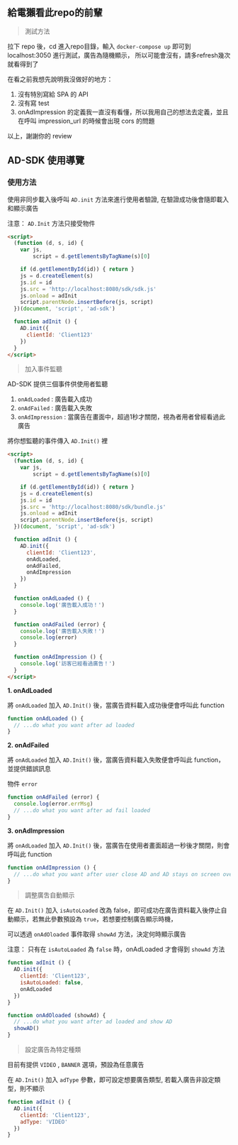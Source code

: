 ## 給電獺看此repo的前輩
> 測試方法

拉下 repo 後，cd 進入repo目錄，輸入 `docker-compose up` 即可到 localhost:3050 進行測試，廣告為隨機顯示，
所以可能會沒有，請多refresh幾次就看得到了

在看之前我想先說明我沒做好的地方：

  1. 沒有特別寫給 SPA 的 API
  2. 沒有寫 test
  2. onAdImpression 的定義我一直沒有看懂，所以我用自己的想法去定義，並且在呼叫 impression_url 的時候會出現 cors 的問題

以上，謝謝你的 review

## AD-SDK 使用導覽

### 使用方法

使用非同步載入後呼叫 `AD.init` 方法來進行使用者驗證, 在驗證成功後會隨即載入和顯示廣告

注意： `AD.Init` 方法只接受物件

```html
<script> 
  (function (d, s, id) {
    var js, 
        script = d.getElementsByTagName(s)[0]

    if (d.getElementById(id)) { return }
    js = d.createElement(s)
    js.id = id
    js.src = 'http://localhost:8080/sdk/sdk.js'
    js.onload = adInit
    script.parentNode.insertBefore(js, script)
  })(document, 'script', 'ad-sdk')

  function adInit () {
    AD.init({
      clientId: 'Client123'
    })
  }
</script>
```

> 加入事件監聽

AD-SDK 提供三個事件供使用者監聽

1. `onAdLoaded` : 廣告載入成功 
2. `onAdFailed` : 廣告載入失敗
3. `onAdImpression` : 當廣告在畫面中，超過1秒才關閉，視為者用者曾經看過此廣告

將你想監聽的事件傳入 `AD.Init()` 裡
```html
<script> 
  (function (d, s, id) {
    var js, 
        script = d.getElementsByTagName(s)[0]

    if (d.getElementById(id)) { return }
    js = d.createElement(s)
    js.id = id
    js.src = 'http://localhost:8080/sdk/bundle.js'
    js.onload = adInit
    script.parentNode.insertBefore(js, script)
  })(document, 'script', 'ad-sdk')

  function adInit () {
    AD.init({
      clientId: 'Client123',
      onAdLoaded,
      onAdFailed,
      onAdImpression
    })
  }

  function onAdLoaded () {
    console.log('廣告載入成功！')
  }

  function onAdFailed (error) {
    console.log('廣告載入失敗！')
    console.log(error)
  }

  function onAdImpression () {
    console.log('訪客已經看過廣告！')
  }
</script>
```

**1. onAdLoaded**

將 `onAdLoaded` 加入 `AD.Init()` 後，當廣告資料載入成功後便會呼叫此 function

```js
function onAdLoaded () {
  // ...do what you want after ad loaded 
}
```

**2. onAdFailed**

將 `onAdLoaded` 加入 `AD.Init()` 後，當廣告資料載入失敗便會呼叫此 function，並提供錯誤訊息

物件 `error`

```js
function onAdFailed (error) {
  console.log(error.errMsg)
  // ...do what you want after ad fail loaded
}
```
**3. onAdImpression**

將 `onAdLoaded` 加入 `AD.Init()` 後，當廣告在使用者畫面超過一秒後才關閉，則會呼叫此 function

```js
function onAdImpression () {
  // ...do what you want after user close AD and AD stays on screen over 1 second
}
```

> 調整廣吿自動顯示

在 `AD.Init()`  加入 `isAutoLoaded` 改為 false，即可成功在廣告資料載入後停止自動顯示，若無此參數預設為 `true`，若想要控制廣告顯示時機，

可以透過 `onAdOloaded` 事件取得 `showAd` 方法，決定何時顯示廣告

注意： 只有在 `isAutoLoaded` 為 `false` 時，onAdLoaded 才會得到 `showAd` 方法

```js
function adInit () {
  AD.init({
    clientId: 'Client123',
    isAutoLoaded: false,
    onAdLoaded
  })
}

function onAdOloaded (showAd) {
  // ...do what you want after ad loaded and show AD
  showAD()
}
```

> 設定廣告為特定種類

目前有提供 `VIDEO` , `BANNER` 選項，預設為任意廣告

在 `AD.Init()`  加入 `adType` 參數，即可設定想要廣告類型, 若載入廣告非設定類型，則不顯示
```js
function adInit () {
  AD.init({
    clientId: 'Client123',
    adType: 'VIDEO'
  })
}
```
